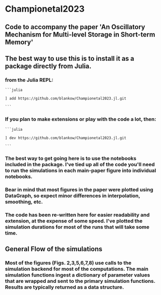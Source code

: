 # Championetal2023

## Code to accompany the paper 'An Oscillatory Mechanism for Multi-level Storage in Short-term Memory'

## The best way to use this is to install it as a package directly from Julia.
### from the Julia REPL:

    ```julia

    ] add https://github.com/blankow/Championetal2023.jl.git

    ```

### If you plan to make extensions or play with the code a lot, then:
    ```julia

    ] dev https://github.com/blankow/Championetal2023.jl.git

    ```

### The best way to get going here is to use the notebooks included in the package. I've tied up all of the code you'll need to run the simulations in each main-paper figure into individual notebooks. 
### Bear in mind that most figures in the paper were plotted using DataGraph, so expect minor differences in interpolation, smoothing, etc. 
### The code has been re-written here for easier readability and extension, at the expense of some speed. I've plotted the simulation durations for most of the runs that will take some time.

## General Flow of the simulations
### Most of the figures (Figs. 2,3,5,6,7,8) use calls to the simulation backend for most of the computations. The main simulation functions ingest a dictionary of parameter values that are wrapped and sent to the primary simulation functions. Results are typically returned as a data structure. 
